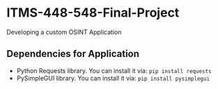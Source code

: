 
# ITMS-448-548-Final-Project
Developing a custom OSINT Application

## Dependencies for Application
- Python Requests library. You can install it via: `pip install requests`
- PySimpleGUI library. You can install it via: `pip install pysimplegui`
